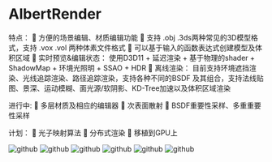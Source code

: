 AlbertRender
============

特点：
	方便的场景编辑、材质编辑功能
	支持 .obj .3ds两种常见的3D模型格式，支持 .vox .vol 两种体素文件格式
	可以基于输入的函数表达式创建模型及体积区域
	实时预览&编辑状态：
  使用D3D11 + 延迟渲染 + 基于物理的shader + ShadowMap + 环境光照明 + SSAO + HDR
	离线渲染：
  目前支持环境遮挡渲染、光线追踪渲染、路径追踪渲染，支持各种不同的BSDF 及其组合，支持法线贴图、景深、运动模糊、面光源/软阴影、KD-Tree加速以及体积区域渲染

进行中:
 多层材质及相应的编辑器
 次表面散射
 BSDF重要性采样、多重重要性采样
  
计划：
 光子映射算法
 分布式渲染
 移植到GPU上

![github](https://raw.githubusercontent.com/wmesci/AlbertRender/master/image0.png "实时预览")
![github](https://raw.githubusercontent.com/wmesci/AlbertRender/master/image1.png "")
![github](https://raw.githubusercontent.com/wmesci/AlbertRender/master/image2.png "")
![github](https://raw.githubusercontent.com/wmesci/AlbertRender/master/image3.png "")
![github](https://raw.githubusercontent.com/wmesci/AlbertRender/master/image4.png "")
![github](https://raw.githubusercontent.com/wmesci/AlbertRender/master/image5.png "")
